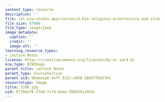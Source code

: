 ```yaml
---
content_type: resource
description: ''
file: /ol-ocw-studio-app/courses/4-614-religious-architecture-and-islamic-cultures-fall-2002/077b8af62fe87c748aee200d391a93dc_5108.jpg
file_size: 67988
file_type: image/jpeg
image_metadata:
  caption: ''
  credit: ''
  image-alt: ''
learning_resource_types:
- Lecture Notes
license: https://creativecommons.org/licenses/by-nc-sa/4.0/
ocw_type: OCWImage
parent_title: Lecture Notes
parent_type: CourseSection
parent_uid: 68abeaab-4eff-532c-e858-18d3ffb567bd
resourcetype: Image
title: 5108.jpg
uid: 077b8af6-2fe8-7c74-8aee-200d391a93dc
---
```

